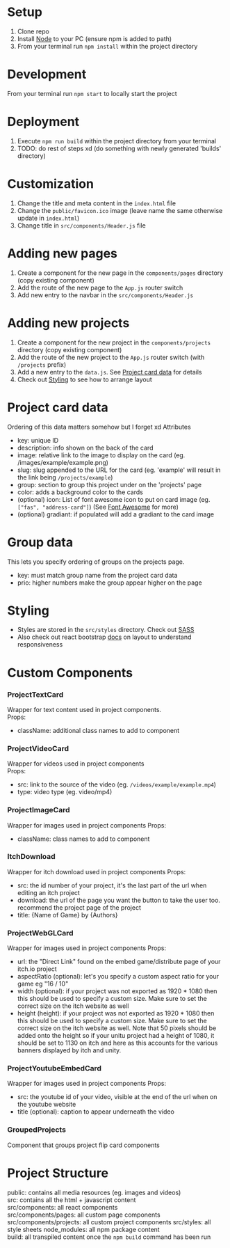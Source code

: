 # Setup
1. Clone repo
2. Install [Node](https://nodejs.org/en/download/) to your PC (ensure npm is added to path) 
3. From your terminal run `npm install` within the project directory

# Development
From your terminal run `npm start` to locally start the project

# Deployment
1. Execute `npm run build` within the project directory from your terminal
2. TODO: do rest of steps xd (do something with newly generated 'builds' directory)

# Customization
1. Change the title and meta content in the `index.html` file
2. Change the `public/favicon.ico` image (leave name the same otherwise update in `index.html`)
3. Change title in `src/components/Header.js` file

# Adding new pages
1. Create a component for the new page in the `components/pages` directory (copy existing component)
2. Add the route of the new page to the `App.js` router switch
3. Add new entry to the navbar in the `src/components/Header.js`

# Adding new projects
1. Create a component for the new project in the `components/projects` directory (copy existing component)
2. Add the route of the new project to the `App.js` router switch (with `/projects` prefix)
3. Add a new entry to the `data.js`. See [Project card data](#project-card-data) for details
4. Check out [Styling](#styling) to see how to arrange layout

# Project card data
Ordering of this data matters somehow but I forget xd
Attributes  
- key: unique ID  
- description: info shown on the back of the card  
- image: relative link to the image to display on the card (eg. /images/example/example.png)  
- slug: slug appended to the URL for the card (eg. 'example' will result in the link being `/projects/example`)  
- group: section to group this project under on the 'projects' page 
- color: adds a background color to the cards 
- (optional) icon: List of font awesome icon to put on card image (eg. `["fas", "address-card"]`) (See [Font Awesome](https://fontawesome.com/docs/apis/javascript/import-icons) for more)
- (optional) gradiant: if populated will add a gradiant to the card image  

# Group data
This lets you specify ordering of groups on the projects page.
- key: must match group name from the project card data
- prio: higher numbers make the group appear higher on the page

# Styling
- Styles are stored in the `src/styles` directory. Check out [SASS](https://sass-lang.com/documentation/style-rules)  
- Also check out react bootstrap [docs](https://react-bootstrap.github.io/layout/breakpoints/) on layout to understand responsiveness  

# Custom Components
### ProjectTextCard
Wrapper for text content used in project components.  
Props:
- className: additional class names to add to component

### ProjectVideoCard
Wrapper for videos used in project components  
Props:
- src: link to the source of the video (eg. `/videos/example/example.mp4`)
- type: video type (eg. video/mp4)

### ProjectImageCard
Wrapper for images used in project components
Props:
- className: class names to add to component

### ItchDownload
Wrapper for itch download used in project components
Props:
- src: the id number of your project, it's the last part of the url when editing an itch project
- download: the url of the page you want the button to take the user too. recommend the project page of the project
- title: {Name of Game} by {Authors}

### ProjectWebGLCard
Wrapper for images used in project components
Props:
- url: the "Direct Link" found on the embed game/distribute page of your itch.io project
- aspectRatio (optional): let's you specify a custom aspect ratio for your game eg "16 / 10"
- width (optional): if your project was not exported as 1920 * 1080 then this should be used to specify a custom size. Make sure to set the correct size on the itch website as well
- height (height): if your project was not exported as 1920 * 1080 then this should be used to specify a custom size. Make sure to set the correct size on the itch website as well. Note that 50 pixels should be added onto the height so if your unitu project had a height of 1080, it should be set to 1130 on itch and here as this accounts for the various banners displayed by itch and unity.

### ProjectYoutubeEmbedCard
Wrapper for images used in project components
Props:
- src: the youtube id of your video, visible at the end of the url when on the youtube website
- title (optional): caption to appear underneath the video

### GroupedProjects
Component that groups project flip card components 

###

# Project Structure
public: contains all media resources (eg. images and videos)  
src: contains all the html + javascript content  
src/components: all react components  
src/components/pages: all custom page components  
src/components/projects: all custom project components
src/styles: all style sheets
node_modules: all npm package content  
build: all transpiled content once the `npm build` command has been run